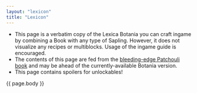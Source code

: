 ```yaml
---
layout: "lexicon"
title: "Lexicon"
---
```


<div class='warning-txt'>
	<ul>
		<li>This page is a verbatim copy of the Lexica Botania you can craft ingame by combining a Book with any type of Sapling. However, it does not visualize any recipes or multiblocks. Usage of the ingame guide is encouraged.</li>
		<li>The contents of this page are fed from the <a href="https://github.com/VazkiiMods/Botania/tree/1.18.x/Xplat/src/main/resources/assets/botania/patchouli_books/lexicon/en_us"> bleeding-edge Patchouli book</a> and may be ahead of the currently-available Botania version.</li>
		<li>This page contains spoilers for unlockables!</li>
	</ul>
</div>

{{ page.body }}
